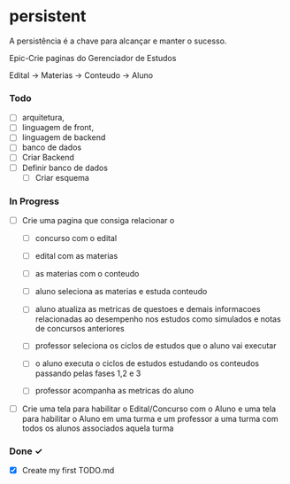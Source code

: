 # persistent
A persistência é a chave para alcançar e manter o sucesso.

Epic-Crie paginas do Gerenciador de Estudos


Edital -> Materias -> Conteudo -> Aluno


### Todo
- [ ] arquitetura, 
- [ ] linguagem de front, 
- [ ] linguagem de backend 
- [ ] banco de dados
- [ ] Criar Backend 
- [ ] Definir banco de dados
  - [ ] Criar esquema

### In Progress

- [ ] Crie uma pagina que consiga relacionar o 
  - [ ] concurso com o edital 
  - [ ] edital com as materias 
  - [ ] as materias com o conteudo 
  - [ ] aluno seleciona as materias e estuda conteudo
  - [ ] aluno atualiza as metricas de questoes e demais informacoes relacionadas ao desempenho nos estudos como simulados e notas de concursos anteriores
  - [ ] professor seleciona os ciclos de estudos que o aluno vai executar
  - [ ] o aluno executa o ciclos de estudos estudando os conteudos passando pelas fases 1,2 e 3
  - [ ] professor acompanha as metricas do aluno


- [ ] Crie uma tela para habilitar o Edital/Concurso com o Aluno e uma tela para habilitar o Aluno em uma turma e um professor a uma turma com todos os alunos associados aquela turma  

### Done ✓

- [x] Create my first TODO.md  